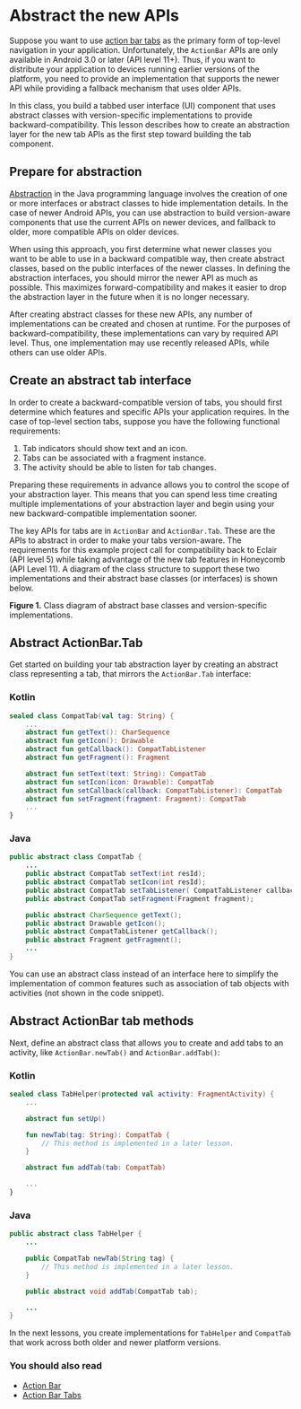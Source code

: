 # Abstract the new APIs

Suppose you want to use [action bar tabs](https://developer.android.com/guide/topics/ui/actionbar#Tabs) as the primary form of top-level navigation in your application. Unfortunately, the `ActionBar` APIs are only available in Android 3.0 or later (API level 11+). Thus, if you want to distribute your application to devices running earlier versions of the platform, you need to provide an implementation that supports the newer API while providing a fallback mechanism that uses older APIs.

In this class, you build a tabbed user interface (UI) component that uses abstract classes with version-specific implementations to provide backward-compatibility. This lesson describes how to create an abstraction layer for the new tab APIs as the first step toward building the tab component.

Prepare for abstraction
-----------------------

[Abstraction](https://en.wikipedia.org/wiki/Abstraction_(computer_science)) in the Java programming language involves the creation of one or more interfaces or abstract classes to hide implementation details. In the case of newer Android APIs, you can use abstraction to build version-aware components that use the current APIs on newer devices, and fallback to older, more compatible APIs on older devices.

When using this approach, you first determine what newer classes you want to be able to use in a backward compatible way, then create abstract classes, based on the public interfaces of the newer classes. In defining the abstraction interfaces, you should mirror the newer API as much as possible. This maximizes forward-compatibility and makes it easier to drop the abstraction layer in the future when it is no longer necessary.

After creating abstract classes for these new APIs, any number of implementations can be created and chosen at runtime. For the purposes of backward-compatibility, these implementations can vary by required API level. Thus, one implementation may use recently released APIs, while others can use older APIs.

Create an abstract tab interface
--------------------------------

In order to create a backward-compatible version of tabs, you should first determine which features and specific APIs your application requires. In the case of top-level section tabs, suppose you have the following functional requirements:

1.  Tab indicators should show text and an icon.
2.  Tabs can be associated with a fragment instance.
3.  The activity should be able to listen for tab changes.

Preparing these requirements in advance allows you to control the scope of your abstraction layer. This means that you can spend less time creating multiple implementations of your abstraction layer and begin using your new backward-compatible implementation sooner.

The key APIs for tabs are in `ActionBar` and `ActionBar.Tab`. These are the APIs to abstract in order to make your tabs version-aware. The requirements for this example project call for compatibility back to Eclair (API level 5) while taking advantage of the new tab features in Honeycomb (API Level 11). A diagram of the class structure to support these two implementations and their abstract base classes (or interfaces) is shown below.

**Figure 1.** Class diagram of abstract base classes and version-specific implementations.

Abstract ActionBar.Tab
----------------------

Get started on building your tab abstraction layer by creating an abstract class representing a tab, that mirrors the `ActionBar.Tab` interface:

### Kotlin

```kotlin
sealed class CompatTab(val tag: String) {
    ...
    abstract fun getText(): CharSequence
    abstract fun getIcon(): Drawable
    abstract fun getCallback(): CompatTabListener
    abstract fun getFragment(): Fragment

    abstract fun setText(text: String): CompatTab
    abstract fun setIcon(icon: Drawable): CompatTab
    abstract fun setCallback(callback: CompatTabListener): CompatTab
    abstract fun setFragment(fragment: Fragment): CompatTab
    ...
}
```

### Java

```java
public abstract class CompatTab {
    ...
    public abstract CompatTab setText(int resId);
    public abstract CompatTab setIcon(int resId);
    public abstract CompatTab setTabListener( CompatTabListener callback);
    public abstract CompatTab setFragment(Fragment fragment);

    public abstract CharSequence getText();
    public abstract Drawable getIcon();
    public abstract CompatTabListener getCallback();
    public abstract Fragment getFragment();
    ...
}
```

You can use an abstract class instead of an interface here to simplify the implementation of common features such as association of tab objects with activities (not shown in the code snippet).

Abstract ActionBar tab methods
------------------------------

Next, define an abstract class that allows you to create and add tabs to an activity, like `ActionBar.newTab()` and `ActionBar.addTab()`:

### Kotlin

```kotlin
sealed class TabHelper(protected val activity: FragmentActivity) {
    ...

    abstract fun setUp()

    fun newTab(tag: String): CompatTab {
        // This method is implemented in a later lesson.
    }

    abstract fun addTab(tab: CompatTab)

    ...
}
```

### Java

```java
public abstract class TabHelper {
    ...

    public CompatTab newTab(String tag) {
        // This method is implemented in a later lesson.
    }

    public abstract void addTab(CompatTab tab);

    ...
}
```

In the next lessons, you create implementations for `TabHelper` and `CompatTab` that work across both older and newer platform versions.

### You should also read

*   [Action Bar](https://developer.android.com/guide/topics/ui/actionbar)
*   [Action Bar Tabs](https://developer.android.com/guide/topics/ui/actionbar#Tabs)